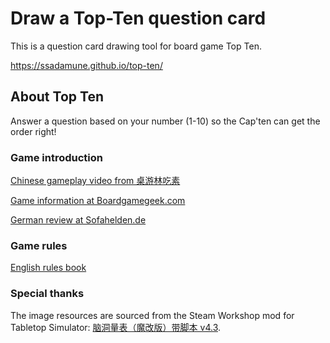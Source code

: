 # Draw a Top-Ten question card

This is a question card drawing tool for board game Top Ten.

https://ssadamune.github.io/top-ten/

## About Top Ten

Answer a question based on your number (1-10) so the Cap'ten can get the order right!

### Game introduction

[Chinese gameplay video from 桌游林吃素](https://www.bilibili.com/video/BV1Qb4y1r7N2)

[Game information at Boardgamegeek.com](https://boardgamegeek.com/boardgame/300905/top-ten)

[German review at Sofahelden.de](https://sofahelden.de/index/artikel/Top-Ten/16919)

### Game rules

[English rules book](https://boardgamegeek.com/file/download_redirect/233e81fb17c0ce4fd64a73bd7cc265cfa5075fb27370d73c/Top_ten_rules_EN.pdf)

### Special thanks

The image resources are sourced from the Steam Workshop mod for Tabletop Simulator: [脑洞量表（魔改版）带脚本 v4.3](https://steamcommunity.com/sharedfiles/filedetails/?id=2773378236).
